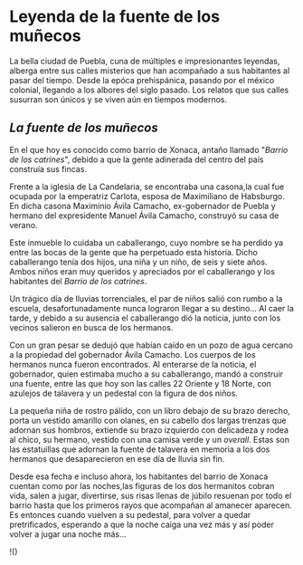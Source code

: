 # Leyenda de la fuente de los muñecos

La bella ciudad de Puebla, cuna de múltiples e impresionantes leyendas, alberga entre sus 
calles misterios que han acompañado a sus habitantes al pasar del tiempo. Desde la epóca prehispánica,
pasando por el méxico colonial, llegando a los albores del siglo pasado. Los relatos que sus calles 
susurran son únicos y se viven aún en tiempos modernos.

## ***La fuente de los muñecos***

En el que hoy es conocido como barrio de Xonaca, antaño llamado "*Barrio de los catrines*",
debido a que la gente adinerada del centro del país construía sus fincas.

Frente a la iglesia de La Candelaria, se encontraba una casona,la cual fue ocupada
por la emperatriz Carlota, esposa de Maximiliano de Habsburgo. En dicha casona
Maximinio Ávila Camacho, ex-gobernador de Puebla y hermano del expresidente Manuel Ávila 
Camacho, construyó su casa de verano.

Este inmueble lo cuidaba un caballerango, cuyo nombre se ha perdido ya entre las bocas
de la gente que ha perpetuado esta historia. Dicho caballerango tenía dos hijos, una niña 
y un niño, de seis y siete años. Ambos niños eran muy queridos y apreciados por el caballerango
y los habitantes del *Barrio de los catrines*.

Un trágico día de lluvias torrenciales, el par de niños salió con rumbo a la escuela,
desafortunadamente nunca lograron llegar a su destino... Al caer la tarde, y debido a su ausencia
el caballerango dió la noticia, junto con los vecinos salieron en busca de los hermanos.

Con un gran pesar se dedujó que habían caído en un pozo de agua cercano a la propiedad del gobernador
Ávila Camacho. Los cuerpos de los hermanos nunca fueron encontrados. Al enterarse de la noticia, el gobernador,
quien estimaba mucho a su caballerango, mandó a construir una fuente, entre las que hoy son las calles
22 Oriente y 18 Norte, con azulejos de talavera y un pedestal con la figura de dos niños.

La pequeña niña de rostro pálido, con un libro debajo de su brazo derecho, porta un vestido amarillo con olanes,
en su cabello dos largas trenzas que adornan sus hombros, extiende su brazo izquierdo con delicadeza y rodea
al chico, su hermano, vestido con una camisa verde y un *overall*. Estas son las estatuillas que adornan
la fuente de talavera en memoria a los dos hermanos que desaparecieron en ese día de lluvia sin fin.

Desde esa fecha e incluso ahora, los habitantes del barrio de Xonaca cuentan como por las noches,las figuras
de los dos hermanitos cobran vida, salen a jugar, divertirse, sus risas llenas de júbilo resuenan por todo el barrio
hasta que los primeros rayos que acompañan al amanecer aparecen. Es entonces cuando vuelven a su pedestal, para volver
a quedar pretrificados, esperando a que la noche caiga una vez más y así poder volver a jugar una noche más...

!()

